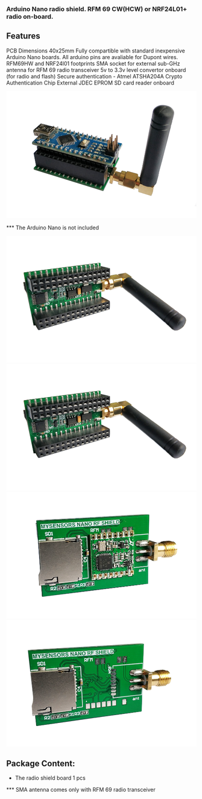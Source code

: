 ### Arduino Nano radio shield. RFM 69 CW(HCW)  or NRF24L01+ radio on-board. 


## Features
PCB Dimensions 40x25mm
Fully compartible with standard inexpensive Arduino Nano boards.
All arduino pins are avaliable for Dupont wires.
RFM69HW and NRF24l01 footprints
SMA socket for external sub-GHz antenna for RFM 69 radio transceiver
5v to 3.3v level convertor onboard (for radio and flash)
Secure authentication - Atmel ATSHA204A Crypto Authentication Chip
External JDEC EPROM
SD card reader onboard


![enter image description here]( https://github.com/EasySensors/nanoShield/blob/master/nano_rf_shiels_top2.jpg)

*** The Arduino Nano is not included

![enter image description here]( https://github.com/EasySensors/nanoShield/blob/master/nano_rf_shiels_top1.jpg)
![enter image description here]( https://github.com/EasySensors/nanoShield/blob/master/nano_rf_shiels_top1.jpg)
![enter image description here]( https://github.com/EasySensors/nanoShield/blob/master/nano_rf_shiels_bottom1.jpg)
![enter image description here]( https://github.com/EasySensors/nanoShield/blob/master/nano_rf_shiels_bottom2.jpg)



## Package Content:
-	The radio shield board 1 pcs

*** SMA antenna comes only with RFM 69 radio transceiver

 
